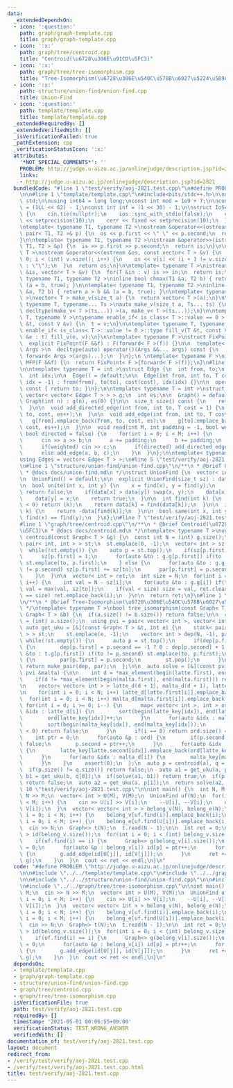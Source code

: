 ```yaml
---
data:
  _extendedDependsOn:
  - icon: ':question:'
    path: graph/graph-template.cpp
    title: graph/graph-template.cpp
  - icon: ':x:'
    path: graph/tree/centroid.cpp
    title: "Centroid(\u6728\u306E\u91CD\u5FC3)"
  - icon: ':x:'
    path: graph/tree/tree-isomorphism.cpp
    title: "Tree-Isomorphism(\u6728\u306E\u540C\u578B\u6027\u5224\u5B9A)"
  - icon: ':x:'
    path: structure/union-find/union-find.cpp
    title: Union-Find
  - icon: ':question:'
    path: template/template.cpp
    title: template/template.cpp
  _extendedRequiredBy: []
  _extendedVerifiedWith: []
  _isVerificationFailed: true
  _pathExtension: cpp
  _verificationStatusIcon: ':x:'
  attributes:
    '*NOT_SPECIAL_COMMENTS*': ''
    PROBLEM: http://judge.u-aizu.ac.jp/onlinejudge/description.jsp?id=2821
    links:
    - http://judge.u-aizu.ac.jp/onlinejudge/description.jsp?id=2821
  bundledCode: "#line 1 \"test/verify/aoj-2821.test.cpp\"\n#define PROBLEM \"http://judge.u-aizu.ac.jp/onlinejudge/description.jsp?id=2821\"\
    \n\n#line 1 \"template/template.cpp\"\n#include<bits/stdc++.h>\n\nusing namespace\
    \ std;\n\nusing int64 = long long;\nconst int mod = 1e9 + 7;\n\nconst int64 infll\
    \ = (1LL << 62) - 1;\nconst int inf = (1 << 30) - 1;\n\nstruct IoSetup {\n  IoSetup()\
    \ {\n    cin.tie(nullptr);\n    ios::sync_with_stdio(false);\n    cout << fixed\
    \ << setprecision(10);\n    cerr << fixed << setprecision(10);\n  }\n} iosetup;\n\
    \ntemplate< typename T1, typename T2 >\nostream &operator<<(ostream &os, const\
    \ pair< T1, T2 >& p) {\n  os << p.first << \" \" << p.second;\n  return os;\n\
    }\n\ntemplate< typename T1, typename T2 >\nistream &operator>>(istream &is, pair<\
    \ T1, T2 > &p) {\n  is >> p.first >> p.second;\n  return is;\n}\n\ntemplate< typename\
    \ T >\nostream &operator<<(ostream &os, const vector< T > &v) {\n  for(int i =\
    \ 0; i < (int) v.size(); i++) {\n    os << v[i] << (i + 1 != v.size() ? \" \"\
    \ : \"\");\n  }\n  return os;\n}\n\ntemplate< typename T >\nistream &operator>>(istream\
    \ &is, vector< T > &v) {\n  for(T &in : v) is >> in;\n  return is;\n}\n\ntemplate<\
    \ typename T1, typename T2 >\ninline bool chmax(T1 &a, T2 b) { return a < b &&\
    \ (a = b, true); }\n\ntemplate< typename T1, typename T2 >\ninline bool chmin(T1\
    \ &a, T2 b) { return a > b && (a = b, true); }\n\ntemplate< typename T = int64\
    \ >\nvector< T > make_v(size_t a) {\n  return vector< T >(a);\n}\n\ntemplate<\
    \ typename T, typename... Ts >\nauto make_v(size_t a, Ts... ts) {\n  return vector<\
    \ decltype(make_v< T >(ts...)) >(a, make_v< T >(ts...));\n}\n\ntemplate< typename\
    \ T, typename V >\ntypename enable_if< is_class< T >::value == 0 >::type fill_v(T\
    \ &t, const V &v) {\n  t = v;\n}\n\ntemplate< typename T, typename V >\ntypename\
    \ enable_if< is_class< T >::value != 0 >::type fill_v(T &t, const V &v) {\n  for(auto\
    \ &e : t) fill_v(e, v);\n}\n\ntemplate< typename F >\nstruct FixPoint : F {\n\
    \  explicit FixPoint(F &&f) : F(forward< F >(f)) {}\n\n  template< typename...\
    \ Args >\n  decltype(auto) operator()(Args &&... args) const {\n    return F::operator()(*this,\
    \ forward< Args >(args)...);\n  }\n};\n \ntemplate< typename F >\ninline decltype(auto)\
    \ MFP(F &&f) {\n  return FixPoint< F >{forward< F >(f)};\n}\n#line 2 \"graph/graph-template.cpp\"\
    \n\ntemplate< typename T = int >\nstruct Edge {\n  int from, to;\n  T cost;\n\
    \  int idx;\n\n  Edge() = default;\n\n  Edge(int from, int to, T cost = 1, int\
    \ idx = -1) : from(from), to(to), cost(cost), idx(idx) {}\n\n  operator int()\
    \ const { return to; }\n};\n\ntemplate< typename T = int >\nstruct Graph {\n \
    \ vector< vector< Edge< T > > > g;\n  int es;\n\n  Graph() = default;\n\n  explicit\
    \ Graph(int n) : g(n), es(0) {}\n\n  size_t size() const {\n    return g.size();\n\
    \  }\n\n  void add_directed_edge(int from, int to, T cost = 1) {\n    g[from].emplace_back(from,\
    \ to, cost, es++);\n  }\n\n  void add_edge(int from, int to, T cost = 1) {\n \
    \   g[from].emplace_back(from, to, cost, es);\n    g[to].emplace_back(to, from,\
    \ cost, es++);\n  }\n\n  void read(int M, int padding = -1, bool weighted = false,\
    \ bool directed = false) {\n    for(int i = 0; i < M; i++) {\n      int a, b;\n\
    \      cin >> a >> b;\n      a += padding;\n      b += padding;\n      T c = T(1);\n\
    \      if(weighted) cin >> c;\n      if(directed) add_directed_edge(a, b, c);\n\
    \      else add_edge(a, b, c);\n    }\n  }\n};\n\ntemplate< typename T = int >\n\
    using Edges = vector< Edge< T > >;\n#line 5 \"test/verify/aoj-2821.test.cpp\"\n\
    \n#line 1 \"structure/union-find/union-find.cpp\"\n/**\n * @brief Union-Find\n\
    \ * @docs docs/union-find.md\n */\nstruct UnionFind {\n  vector< int > data;\n\
    \n  UnionFind() = default;\n\n  explicit UnionFind(size_t sz) : data(sz, -1) {}\n\
    \n  bool unite(int x, int y) {\n    x = find(x), y = find(y);\n    if(x == y)\
    \ return false;\n    if(data[x] > data[y]) swap(x, y);\n    data[x] += data[y];\n\
    \    data[y] = x;\n    return true;\n  }\n\n  int find(int k) {\n    if(data[k]\
    \ < 0) return (k);\n    return data[k] = find(data[k]);\n  }\n\n  int size(int\
    \ k) {\n    return -data[find(k)];\n  }\n\n  bool same(int x, int y) {\n    return\
    \ find(x) == find(y);\n  }\n};\n#line 7 \"test/verify/aoj-2821.test.cpp\"\n\n\
    #line 1 \"graph/tree/centroid.cpp\"\n/**\n * @brief Centroid(\u6728\u306E\u91CD\
    \u5FC3)\n * @docs docs/centroid.md\n */\ntemplate< typename T >\nvector< int >\
    \ centroid(const Graph< T > &g) {\n  const int N = (int) g.size();\n\n  stack<\
    \ pair< int, int > > st;\n  st.emplace(0, -1);\n  vector< int > sz(N), par(N);\n\
    \  while(!st.empty()) {\n    auto p = st.top();\n    if(sz[p.first] == 0) {\n\
    \      sz[p.first] = 1;\n      for(auto &to : g.g[p.first]) if(to != p.second)\
    \ st.emplace(to, p.first);\n    } else {\n      for(auto &to : g.g[p.first]) if(to\
    \ != p.second) sz[p.first] += sz[to];\n      par[p.first] = p.second;\n      st.pop();\n\
    \    }\n  }\n\n  vector< int > ret;\n  int size = N;\n  for(int i = 0; i < N;\
    \ i++) {\n    int val = N - sz[i];\n    for(auto &to : g.g[i]) if(to != par[i])\
    \ val = max(val, sz[to]);\n    if(val < size) size = val, ret.clear();\n    if(val\
    \ == size) ret.emplace_back(i);\n  }\n\n  return ret;\n}\n#line 1 \"graph/tree/tree-isomorphism.cpp\"\
    \n/**\n * @brief Tree-Isomorphism(\u6728\u306E\u540C\u578B\u6027\u5224\u5B9A)\n\
    \ */\ntemplate< typename T >\nbool tree_isomorphism(const Graph< T > &a, const\
    \ Graph< T > &b) {\n  if(a.size() != b.size()) return false;\n\n  const int N\
    \ = (int) a.size();\n  using pvi = pair< vector< int >, vector< int > >;\n\n \
    \ auto get_uku = [&](const Graph< T > &t, int e) {\n    stack< pair< int, int\
    \ > > st;\n    st.emplace(e, -1);\n    vector< int > dep(N, -1), par(N);\n   \
    \ while(!st.empty()) {\n      auto p = st.top();\n      if(dep[p.first] == -1)\
    \ {\n        dep[p.first] = p.second == -1 ? 0 : dep[p.second] + 1;\n        for(auto\
    \ &to : t.g[p.first]) if(to != p.second) st.emplace(to, p.first);\n      } else\
    \ {\n        par[p.first] = p.second;\n        st.pop();\n      }\n    }\n   \
    \ return make_pair(dep, par);\n  };\n\n  auto solve = [&](const pvi &latte, const\
    \ pvi &malta) {\n\n    int d = *max_element(begin(latte.first), end(latte.first));\n\
    \    if(d != *max_element(begin(malta.first), end(malta.first))) return false;\n\
    \n    vector< vector< int > > latte_d(d + 1), malta_d(d + 1), latte_key(N), malta_key(N);\n\
    \n    for(int i = 0; i < N; i++) latte_d[latte.first[i]].emplace_back(i);\n  \
    \  for(int i = 0; i < N; i++) malta_d[malta.first[i]].emplace_back(i);\n\n   \
    \ for(int i = d; i >= 0; i--) {\n      map< vector< int >, int > ord;\n      for(auto\
    \ &idx : latte_d[i]) {\n        sort(begin(latte_key[idx]), end(latte_key[idx]));\n\
    \        ord[latte_key[idx]]++;\n      }\n      for(auto &idx : malta_d[i]) {\n\
    \        sort(begin(malta_key[idx]), end(malta_key[idx]));\n        if(--ord[malta_key[idx]]\
    \ < 0) return false;\n      }\n      if(i == 0) return ord.size() == 1;\n\n  \
    \    int ptr = 0;\n      for(auto &p : ord) {\n        if(p.second != 0) return\
    \ false;\n        p.second = ptr++;\n      }\n      for(auto &idx : latte_d[i])\
    \ {\n        latte_key[latte.second[idx]].emplace_back(ord[latte_key[idx]]);\n\
    \      }\n      for(auto &idx : malta_d[i]) {\n        malta_key[malta.second[idx]].emplace_back(ord[malta_key[idx]]);\n\
    \      }\n    }\n    assert(0);\n  };\n  auto p = centroid(a), q = centroid(b);\n\
    \  if(p.size() != q.size()) return false;\n  auto a1 = get_uku(a, p[0]);\n  auto\
    \ b1 = get_uku(b, q[0]);\n  if(solve(a1, b1)) return true;\n  if(p.size() == 1)\
    \ return false;\n  auto a2 = get_uku(a, p[1]);\n  return solve(a2, b1);\n}\n#line\
    \ 10 \"test/verify/aoj-2821.test.cpp\"\n\nint main() {\n  int N, M;\n  cin >>\
    \ N >> M;\n  vector< int > U(M), V(M);\n  UnionFind uf(N);\n  for(int i = 0; i\
    \ < M; i++) {\n    cin >> U[i] >> V[i];\n    --U[i], --V[i];\n    uf.unite(U[i],\
    \ V[i]);\n  }\n  vector< vector< int > > belong_v(N), belong_e(N);\n  for(int\
    \ i = 0; i < N; i++) {\n    belong_v[uf.find(i)].emplace_back(i);\n  }\n  for(int\
    \ i = 0; i < M; i++) {\n    belong_e[uf.find(U[i])].emplace_back(i);\n  }\n\n\
    \  cin >> N;\n  Graph<> t(N);\n  t.read(N - 1);\n\n  int ret = 0;\n  vector< int\
    \ > id(belong_v.size());\n  for(int i = 0; i < (int) belong_v.size(); i++) {\n\
    \    if(uf.find(i) == i) {\n      Graph<> g(belong_v[i].size());\n      int ptr\
    \ = 0;\n      for(auto &p : belong_v[i]) id[p] = ptr++;\n      for(auto &j : belong_e[i])\
    \ {\n        g.add_edge(id[U[j]], id[V[j]]);\n      }\n      ret += tree_isomorphism(t,\
    \ g);\n    }\n  }\n  cout << ret << endl;\n}\n"
  code: "#define PROBLEM \"http://judge.u-aizu.ac.jp/onlinejudge/description.jsp?id=2821\"\
    \n\n#include \"../../template/template.cpp\"\n#include \"../../graph/graph-template.cpp\"\
    \n\n#include \"../../structure/union-find/union-find.cpp\"\n\n#include \"../../graph/tree/centroid.cpp\"\
    \n#include \"../../graph/tree/tree-isomorphism.cpp\"\n\nint main() {\n  int N,\
    \ M;\n  cin >> N >> M;\n  vector< int > U(M), V(M);\n  UnionFind uf(N);\n  for(int\
    \ i = 0; i < M; i++) {\n    cin >> U[i] >> V[i];\n    --U[i], --V[i];\n    uf.unite(U[i],\
    \ V[i]);\n  }\n  vector< vector< int > > belong_v(N), belong_e(N);\n  for(int\
    \ i = 0; i < N; i++) {\n    belong_v[uf.find(i)].emplace_back(i);\n  }\n  for(int\
    \ i = 0; i < M; i++) {\n    belong_e[uf.find(U[i])].emplace_back(i);\n  }\n\n\
    \  cin >> N;\n  Graph<> t(N);\n  t.read(N - 1);\n\n  int ret = 0;\n  vector< int\
    \ > id(belong_v.size());\n  for(int i = 0; i < (int) belong_v.size(); i++) {\n\
    \    if(uf.find(i) == i) {\n      Graph<> g(belong_v[i].size());\n      int ptr\
    \ = 0;\n      for(auto &p : belong_v[i]) id[p] = ptr++;\n      for(auto &j : belong_e[i])\
    \ {\n        g.add_edge(id[U[j]], id[V[j]]);\n      }\n      ret += tree_isomorphism(t,\
    \ g);\n    }\n  }\n  cout << ret << endl;\n}\n"
  dependsOn:
  - template/template.cpp
  - graph/graph-template.cpp
  - structure/union-find/union-find.cpp
  - graph/tree/centroid.cpp
  - graph/tree/tree-isomorphism.cpp
  isVerificationFile: true
  path: test/verify/aoj-2821.test.cpp
  requiredBy: []
  timestamp: '2021-05-01 00:06:55+09:00'
  verificationStatus: TEST_WRONG_ANSWER
  verifiedWith: []
documentation_of: test/verify/aoj-2821.test.cpp
layout: document
redirect_from:
- /verify/test/verify/aoj-2821.test.cpp
- /verify/test/verify/aoj-2821.test.cpp.html
title: test/verify/aoj-2821.test.cpp
---
```

